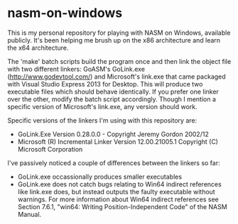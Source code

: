 # nasm-on-windows
This is my personal repository for playing with NASM on Windows, available
publicly. It's been helping me brush up on the x86 architecture and learn the
x64 architecture.

The 'make' batch scripts build the program once and then link the object file
with two different linkers: GoASM's GoLink.exe (http://www.godevtool.com/)
and Microsoft's link.exe that came packaged with Visual Studio Express 2013
for Desktop. This will produce two executable files which should behave
identically. If you prefer one linker over the other, modify the batch script
accordingly. Though I mention a specific version of Microsoft's link.exe, any
version should work.

Specific versions of the linkers I'm using with this repository are:
 - GoLink.Exe Version 0.28.0.0 - Copyright Jeremy Gordon 2002/12
 - Microsoft (R) Incremental Linker Version 12.00.21005.1
   Copyright (C) Microsoft Corporation

I've passively noticed a couple of differences between the linkers so far:
 - GoLink.exe occassionally produces smaller executables
 - GoLink.exe does not catch bugs relating to Win64 indirect references like
   link.exe does, but instead outputs the faulty executable without warnings.
   For more information about Win64 indirect references see Section 7.6.1,
   "win64: Writing Position-Independent Code" of the NASM Manual.
